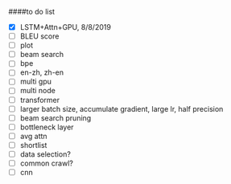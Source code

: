 ####to do list
- [x] LSTM+Attn+GPU, 8/8/2019
- [ ] BLEU score
- [ ] plot
- [ ] beam search
- [ ] bpe
- [ ] en-zh, zh-en
- [ ] multi gpu
- [ ] multi node
- [ ] transformer
- [ ] larger batch size, accumulate gradient, large lr, half precision
- [ ] beam search pruning
- [ ] bottleneck layer
- [ ] avg attn
- [ ] shortlist
- [ ] data selection?
- [ ] common crawl?
- [ ] cnn